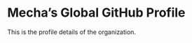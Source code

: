 Mecha&rsquo;s Global GitHub Profile
===================================

This is the profile details of the organization.